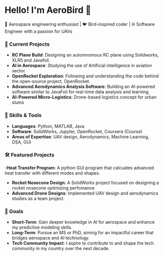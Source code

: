 
# Hello! I'm AeroBird 👋

🚀 Aerospace engineering enthusiast | 🐦 Bird-inspired coder | 🌐 Software Engineer with a passion for UAVs

### 🌟 Current Projects
- **RC Plane Build**: Designing an automnomous RC plane using Solidworks, XLR5 and Javafoil.
- **AI in Aerospace**: Studying the use of Artificial intelligence in aviation sector.
- **OpenRocket Exploration**: Following and understanding the code behind the open-source project, OpenRocket.
- **Advanced Aerodynamics Analysis Software**: Building an AI-powered software similar to JavaFoil for real-time data analysis and learning.
- **AI-Powered Micro-Logistics**: Drone-based logistics concept for urban slums 

### 🔧 Skills & Tools
- **Languages**: Python, MATLAB, Java
- **Software**: SolidWorks, Jupyter, OpenRocket, Coursera (Course)
- **Areas of Expertise**: UAV design, Aerodynamics, Machine Learning, DSA, GUI

### 🛠️ Featured Projects
-**Heat Transfer Program**: A python GUI program that calcuates advanced heat transfer with different modes and shapes. 
- **Rocket Nosecone Design**: A SolidWorks project focused on designing a rocket nosecone optimizing perfomance
- **Advanced Drone Designs**: Implemented UAV design and aerodynamics studies as a team project.


### 🎯 Goals
- **Short-Term**: Gain deeper knowledge in AI for aerospace and enhance my predictive modeling skills.
- **Long-Term**: Pursue an MS or PhD, aiming for an impactful career that bridges aerospace and AI technology.
- **Tech Community Impact**: I aspire to contribute to and shape the tech community in my country over the next decade.

  









  





